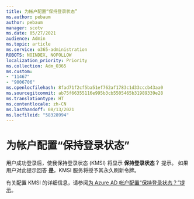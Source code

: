 ```yaml
---
title: 为帐户配置“保持登录状态”
ms.author: pebaum
author: pebaum
manager: scotv
ms.date: 05/27/2021
audience: Admin
ms.topic: article
ms.service: o365-administration
ROBOTS: NOINDEX, NOFOLLOW
localization_priority: Priority
ms.collection: Adm_O365
ms.custom:
- "11467"
- "9006706"
ms.openlocfilehash: 8fad71f2cf5ba51ef762af1783c1d33cccb43aa0
ms.sourcegitcommit: ab75f66355116e995b3cb5505465b31989339e28
ms.translationtype: HT
ms.contentlocale: zh-CN
ms.lasthandoff: 08/13/2021
ms.locfileid: "58328994"
---
```

# <a name="configure-stay-signed-in-for-accounts"></a>为帐户配置“保持登录状态”

用户成功登录后，使我保持登录状态 (KMSI) 将显示 **保持登录状态？** 提示。 如果用户对此提示回答 **是**，KMSI 服务将授予其永久刷新令牌。 

有关配置 KMSI 的详细信息，请参阅[为 Azure AD 帐户配置“保持登录状态？”提示](https://docs.microsoft.com/azure/active-directory/fundamentals/keep-me-signed-in)。